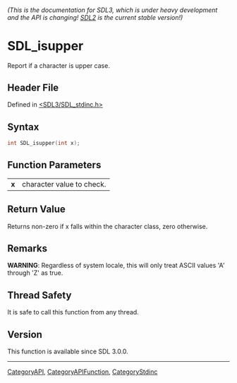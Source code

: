 ###### (This is the documentation for SDL3, which is under heavy development and the API is changing! [SDL2](https://wiki.libsdl.org/SDL2/) is the current stable version!)
# SDL_isupper

Report if a character is upper case.

## Header File

Defined in [<SDL3/SDL_stdinc.h>](https://github.com/libsdl-org/SDL/blob/main/include/SDL3/SDL_stdinc.h)

## Syntax

```c
int SDL_isupper(int x);

```

## Function Parameters

|           |                           |
| --------- | ------------------------- |
| **x**     | character value to check. |

## Return Value

Returns non-zero if x falls within the character class, zero otherwise.

## Remarks

**WARNING**: Regardless of system locale, this will only treat ASCII values
'A' through 'Z' as true.

## Thread Safety

It is safe to call this function from any thread.

## Version

This function is available since SDL 3.0.0.

----
[CategoryAPI](CategoryAPI), [CategoryAPIFunction](CategoryAPIFunction), [CategoryStdinc](CategoryStdinc)

